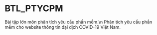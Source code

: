 # BTL_PTYCPM
Bài tập lớn môn phân tích yêu cầu phần mềm.\n
Phân tích yêu cầu phần mềm cho website thông tin đại dịch COVID-19 Việt Nam.
